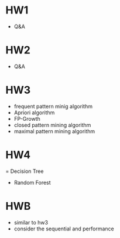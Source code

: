 # HW1
- Q&A

# HW2
- Q&A

# HW3
- frequent pattern minig algorithm
 - Apriori algorithm
 - FP-Growth
- closed pattern mining algorithm
- maximal pattern mining algorithm

# HW4
= Decision Tree
- Random Forest

# HWB
- similar to hw3 
- consider the sequential and performance
